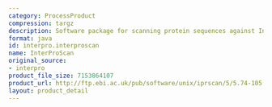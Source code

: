 ```yaml
---
category: ProcessProduct
compression: targz
description: Software package for scanning protein sequences against InterPro's signatures
format: java
id: interpro.interproscan
name: InterProScan
original_source:
- interpro
product_file_size: 7153864107
product_url: http://ftp.ebi.ac.uk/pub/software/unix/iprscan/5/5.74-105.0/interproscan-5.74-105.0-64-bit.tar.gz
layout: product_detail
---
```

